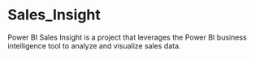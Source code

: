 # Sales_Insight
Power BI Sales Insight is a project that leverages the Power BI business intelligence tool to analyze and visualize sales data. 
